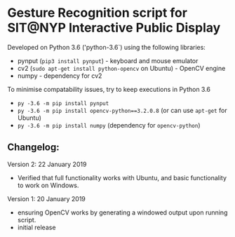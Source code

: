 # Gesture Recognition script for SIT@NYP Interactive Public Display
Developed on Python 3.6 ('python-3.6`) using the following libraries:
  - pynput (`pip3 install pynput`) - keyboard and mouse emulator
  - cv2 (`sudo apt-get install python-opencv` on Ubuntu) - OpenCV engine
  - numpy - dependency for cv2
  
To minimise compatability issues, try to keep executions in Python 3.6 
- `py -3.6 -m pip install pynput`
- `py -3.6 -m pip install opencv-python==3.2.0.8` (or can use `apt-get` for Ubuntu)
- `py -3.6 -m pip install numpy` (dependency for `opencv-python`)

## Changelog:
Version 2: 22 January 2019
- Verified that full functionality works with Ubuntu, and basic functionality to work on Windows.

Version 1: 20 January 2019
- ensuring OpenCV works by generating a windowed output upon running script.
- initial release

